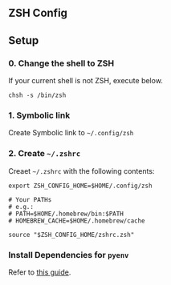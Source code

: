 ZSH Config
----------

## Setup

### 0. Change the shell to ZSH

If your current shell is not ZSH, execute below.
```shell
chsh -s /bin/zsh
```

### 1. Symbolic link

Create Symbolic link to `~/.config/zsh`

### 2. Create `~/.zshrc`

Creaet `~/.zshrc` with the following contents:

```shell
export ZSH_CONFIG_HOME=$HOME/.config/zsh

# Your PATHs
# e.g.:
# PATH=$HOME/.homebrew/bin:$PATH
# HOMEBREW_CACHE=$HOME/.homebrew/cache

source "$ZSH_CONFIG_HOME/zshrc.zsh"
```

### Install Dependencies for `pyenv`

Refer to [this guide](https://github.com/pyenv/pyenv/wiki#suggested-build-environment).
